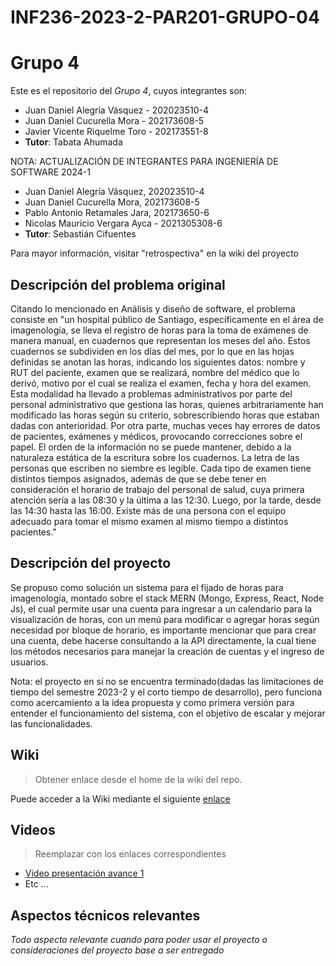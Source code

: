 # INF236-2023-2-PAR201-GRUPO-04

# Grupo 4

Este es el repositorio del *Grupo 4*, cuyos integrantes son:

* Juan Daniel Alegría Vásquez - 202023510-4
* Juan Daniel Cucurella Mora - 202173608-5
* Javier Vicente Riquelme Toro - 202173551-8
* **Tutor**: Tabata Ahumada 

NOTA: ACTUALIZACIÓN DE INTEGRANTES PARA INGENIERÍA DE SOFTWARE 2024-1

* Juan Daniel Alegría Vásquez, 202023510-4
* Juan Daniel Cucurella Mora, 202173608-5
* Pablo Antonio Retamales Jara, 202173650-6
* Nicolas Mauricio Vergara Ayca - 2021305308-6
* **Tutor**: Sebastián Cifuentes

Para mayor información, visitar "retrospectiva" en la wiki del proyecto

## Descripción del problema original

Citando lo mencionado en Análisis y diseño de software, el problema consiste en "un hospital público de Santiago, 
específicamente en el área de imagenología, se lleva el registro de horas para la toma de exámenes 
de manera manual, en cuadernos que representan los meses del año. Estos cuadernos se subdividen en los días del mes, 
por lo que en las hojas definidas se anotan las horas, indicando los siguientes datos: nombre y RUT del paciente, 
examen que se realizará, nombre del médico que lo derivó, motivo por el cual se realiza el examen, fecha y hora del examen.
Esta modalidad ha llevado a problemas administrativos por parte del personal administrativo que gestiona las 
horas, quienes arbitrariamente han modificado las horas según su criterio, sobrescribiendo horas que estaban dadas con anterioridad. 
Por otra parte, muchas veces hay errores de datos de pacientes, exámenes y médicos, provocando correcciones sobre el papel. 
El orden de la información no se puede mantener, debido a la naturaleza estática de la escritura sobre los cuadernos. La 
letra de las personas que escriben no siembre es legible. Cada tipo de examen tiene distintos tiempos 
asignados, además de que se debe tener en consideración el horario de trabajo del personal de salud, cuya 
primera atención sería a las 08:30 y la última a las 12:30. Luego, por la tarde, desde las 14:30 hasta las 
16:00. Existe más de una persona con el equipo adecuado para tomar el mismo examen al mismo tiempo a 
distintos pacientes."

## Descripción del proyecto

Se propuso como solución un sistema para el fijado de horas para imagenología, montado sobre el stack MERN (Mongo, Express, React, Node Js), el cual permite usar una cuenta para
ingresar a un calendario para la visualización de horas, con un menú para modificar o agregar horas según necesidad por bloque de horario, es importante mencionar que para crear una
cuenta, debe hacerse consultando a la API directamente, la cual tiene los métodos necesarios para manejar la creación de cuentas y el ingreso de usuarios.

Nota: el proyecto en sí no se encuentra terminado(dadas las limitaciones de tiempo del semestre 2023-2 y el corto tiempo de desarrollo),
pero funciona como acercamiento a la idea propuesta y como primera versión para entender el funcionamiento del sistema, con el objetivo de 
escalar y mejorar las funcionalidades.

## Wiki

> Obtener enlace desde el home de la wiki del repo.

Puede acceder a la Wiki mediante el siguiente [enlace](https://github.com/Tabby2109/INF236-2023-2-PAR201-GRUPO-04/wiki)

## Videos

> Reemplazar con los enlaces correspondientes

* [Video presentación avance 1](https://www.youtube.com/watch?v=wlA6KKqgYtM&ab_channel=JavierRiquemet)
* Etc ...

## Aspectos técnicos relevantes

_Todo aspecto relevante cuando para poder usar el proyecto o consideraciones del proyecto base a ser entregado_
